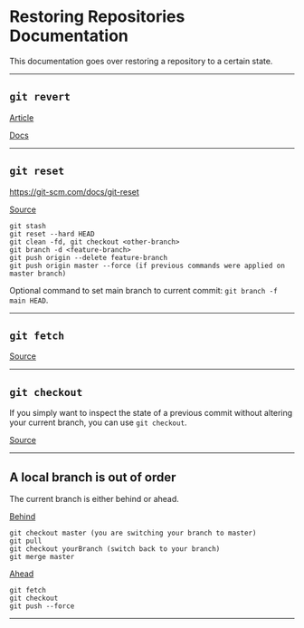 # Restoring Repositories Documentation

This documentation goes over restoring a repository to a certain state.

***

## ```git revert```

[Article](https://stackoverflow.com/questions/4114095/how-do-i-revert-a-git-repository-to-a-previous-commit)

[Docs](https://git-scm.com/docs/git-reset)

***

## ```git reset```

https://git-scm.com/docs/git-reset

[Source](https://www.reddit.com/r/git/comments/n5lc01/in_laymans_terms_what_does_git_reset_do/)

```
git stash
git reset --hard HEAD
git clean -fd, git checkout <other-branch>
git branch -d <feature-branch>
git push origin --delete feature-branch
git push origin master --force (if previous commands were applied on master branch)
```

Optional command to set main branch to current commit: ```git branch -f main HEAD```.

***

## ```git fetch```

[Source](https://stackoverflow.com/questions/292357/what-is-the-difference-between-git-pull-and-git-fetch)

***

## ```git checkout```

If you simply want to inspect the state of a previous commit without altering your current branch, you can use ```git checkout```.

[Source](https://stackoverflow.com/questions/69826597/what-does-git-checkout-do)

***

## A local branch is out of order

The current branch is either behind or ahead.

[Behind](https://stackoverflow.com/questions/34118404/what-i-can-do-to-resolve-1-commit-behind-master)

```
git checkout master (you are switching your branch to master)
git pull 
git checkout yourBranch (switch back to your branch)
git merge master
```

[Ahead](https://github.com/orgs/community/discussions/53389)

```
git fetch
git checkout
git push --force
```
***
